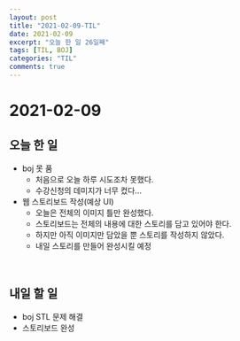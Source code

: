 ```yaml
---
layout: post
title: "2021-02-09-TIL"
date: 2021-02-09
excerpt: "오늘 한 일 26일째"
tags: [TIL, BOJ]
categories: "TIL"
comments: true
---
```


# 2021-02-09

## 오늘 한 일    
- boj 못 품
    - 처음으로 오늘 하루 시도조차 못했다.
    - 수강신청의 데미지가 너무 컸다...
- 웹 스토리보드 작성(예상 UI)
    - 오늘은 전체의 이미지 틀만 완성했다.
    - 스토리보드는 전체의 내용에 대한 스토리를 담고 있어야 한다.
    - 하지만 아직 이미지만 담았을 뿐 스토리를 작성하지 않았다.
    - 내일 스토리를 만들어 완성시킬 예정

<br>

## 내일 할 일
- boj STL 문제 해결
- 스토리보드 완성